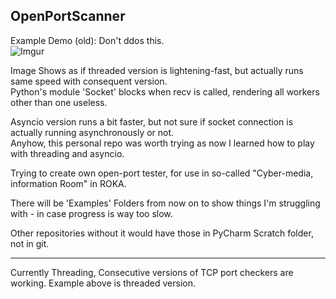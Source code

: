 ## OpenPortScanner

Example Demo (old):
Don't ddos this.  
![Imgur](https://imgur.com/MgitEl7.gif)

Image Shows as if threaded version is lightening-fast, but actually runs same speed with consequent version.  
Python's module 'Socket' blocks when recv is called, rendering all workers other than one useless.  

Asyncio version runs a bit faster, but not sure if socket connection is actually running asynchronously or not.  
Anyhow, this personal repo was worth trying as now I learned how to play with threading and asyncio.

Trying to create own open-port tester, for use in so-called "Cyber-media, information Room" in ROKA.

There will be 'Examples' Folders from now on to show things I'm struggling with - in case progress is way too slow.

Other repositories without it would have those in PyCharm Scratch folder, not in git.

---

Currently Threading, Consecutive versions of TCP port checkers are working. Example above is threaded version.
